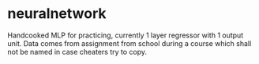 # neuralnetwork
Handcooked MLP for practicing, currently 1 layer regressor with 1 output unit. Data comes from assignment from school during a course which shall not be named in case cheaters try to copy.
